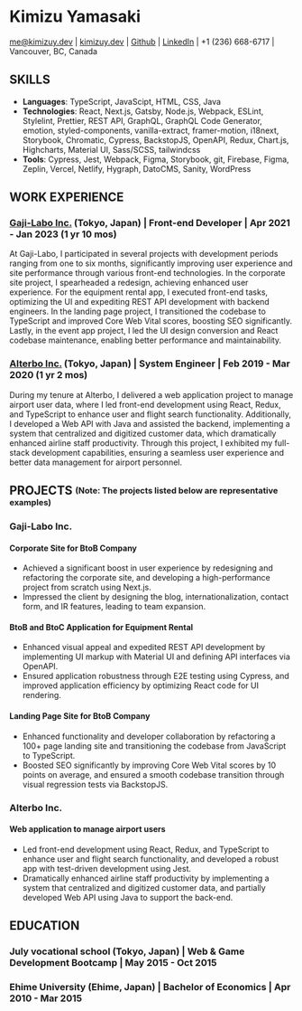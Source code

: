 # Kimizu Yamasaki

[me@kimizuy.dev](mailto:me@kimizuy.dev) | [kimizuy.dev](https://kimizuy.dev/) | [Github](https://github.com/kimizuy) | [LinkedIn](https://www.linkedin.com/in/kimizuy) | +1 (236) 668-6717 | Vancouver, BC, Canada

## SKILLS

- **Languages**: TypeScript, JavaScipt, HTML, CSS, Java
- **Technologies**: React, Next.js, Gatsby, Node.js, Webpack, ESLint, Stylelint, Prettier, REST API, GraphQL, GraphQL Code Generator, emotion, styled-components, vanilla-extract, framer-motion, i18next, Storybook, Chromatic, Cypress, BackstopJS, OpenAPI, Redux, Chart.js, Highcharts, Material UI, Sass/SCSS, tailwindcss
- **Tools**: Cypress, Jest, Webpack, Figma, Storybook, git, Firebase, Figma, Zeplin, Vercel, Netlify, Hygraph, DatoCMS, Sanity, WordPress

## WORK EXPERIENCE

### [Gaji-Labo Inc.](https://www.gaji.jp) (Tokyo, Japan) | Front-end Developer | Apr 2021 - Jan 2023 (1 yr 10 mos)

At Gaji-Labo, I participated in several projects with development periods ranging from one to six months, significantly improving user experience and site performance through various front-end technologies. In the corporate site project, I spearheaded a redesign, achieving enhanced user experience. For the equipment rental app, I executed front-end tasks, optimizing the UI and expediting REST API development with backend engineers. In the landing page project, I transitioned the codebase to TypeScript and improved Core Web Vital scores, boosting SEO significantly. Lastly, in the event app project, I led the UI design conversion and React codebase maintenance, enabling better performance and maintainability.

### [Alterbo Inc.](https://alterbo.jp) (Tokyo, Japan) | System Engineer | Feb 2019 - Mar 2020 (1 yr 2 mos)

During my tenure at Alterbo, I delivered a web application project to manage airport user data, where I led front-end development using React, Redux, and TypeScript to enhance user and flight search functionality. Additionally, I developed a Web API with Java and assisted the backend, implementing a system that centralized and digitized customer data, which dramatically enhanced airline staff productivity. Through this project, I exhibited my full-stack development capabilities, ensuring a seamless user experience and better data management for airport personnel.

## PROJECTS <sub><sup>(Note: The projects listed below are representative examples)</sup></sub>

### Gaji-Labo Inc.

#### Corporate Site for BtoB Company

- Achieved a significant boost in user experience by redesigning and refactoring the corporate site, and developing a high-performance project from scratch using Next.js.
- Impressed the client by designing the blog, internationalization, contact form, and IR features, leading to team expansion.

#### BtoB and BtoC Application for Equipment Rental

- Enhanced visual appeal and expedited REST API development by implementing UI markup with Material UI and defining API interfaces via OpenAPI.
- Ensured application robustness through E2E testing using Cypress, and improved application efficiency by optimizing React code for UI rendering.

#### Landing Page Site for BtoB Company

- Enhanced functionality and developer collaboration by refactoring a 100+ page landing site and transitioning the codebase from JavaScript to TypeScript.
- Boosted SEO significantly by improving Core Web Vital scores by 10 points on average, and ensured a smooth codebase transition through visual regression tests via BackstopJS.

### Alterbo Inc.

#### Web application to manage airport users

- Led front-end development using React, Redux, and TypeScript to enhance user and flight search functionality, and developed a robust app with test-driven development using Jest.
- Dramatically enhanced airline staff productivity by implementing a system that centralized and digitized customer data, and partially developed Web API using Java to support the back-end.


## EDUCATION

### July vocational school (Tokyo, Japan) | Web & Game Development Bootcamp | May 2015 - Oct 2015

### Ehime University (Ehime, Japan) | Bachelor of Economics | Apr 2010 - Mar 2015
